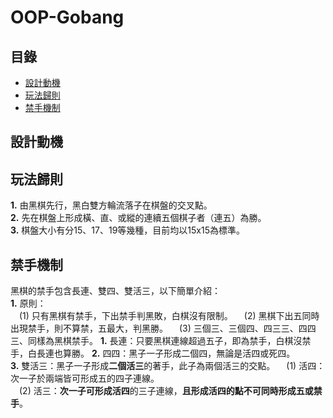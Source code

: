 # OOP-Gobang
## 目錄
 - [設計動機](#設計動機)
 - [玩法歸則](#玩法歸則)
 - [禁手機制](#禁手機制)
## 設計動機
## 玩法歸則
**1.** 由黑棋先行，黑白雙方輪流落子在棋盤的交叉點。  
**2.** 先在棋盤上形成橫、直、或縱的連續五個棋子者（連五）為勝。  
**3.** 棋盤大小有分15、17、19等幾種，目前均以15x15為標準。  
## 禁手機制
黑棋的禁手包含長連、雙四、雙活三，以下簡單介紹：  
**1.** 原則：  
&emsp;(1) 只有黑棋有禁手，下出禁手判黑敗，白棋沒有限制。
&emsp;(2) 黑棋下出五同時出現禁手，則不算禁，五最大，判黑勝。
&emsp;(3) 三個三、三個四、四三三、四四三、同樣為黑棋禁手。
**1.** 長連：只要黑棋連線超過五子，即為禁手，白棋沒禁手，白長連也算勝。 
**2.** 四四：黑子一子形成二個四，無論是活四或死四。   
**3.** 雙活三：黑子一子形成**二個活三**的著手，此子為兩個活三的交點。
&emsp;(1) 活四：次一子於兩端皆可形成五的四子連線。   
&emsp;(2) 活三：**次一子可形成活四**的三子連線，**且形成活四的點不可同時形成五或禁手**。   
